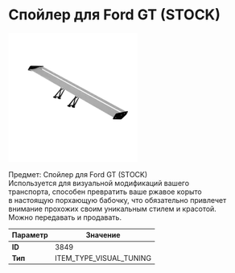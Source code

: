 # Спойлер для Ford GT (STOCK)

![Item Image](../img/3849.webp?raw=true)

Предмет: Спойлер для Ford GT (STOCK)<br>Используется для визуальной модификаций вашего<br>транспорта, способен превратить ваше ржавое корыто<br>в настоящую порхающую бабочку, что обязательно привлечет<br>внимание прохожих своим уникальным стилем и красотой.<br>Можно передавать и продавать.


| Параметр | Значение |
|----------|----------|
| **ID** | 3849 |
| **Тип** | ITEM_TYPE_VISUAL_TUNING |

